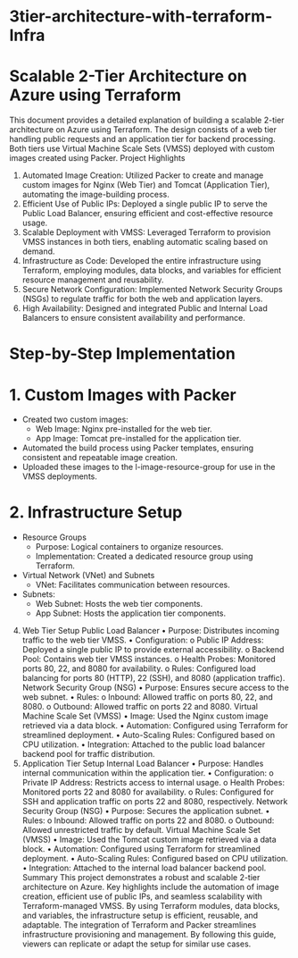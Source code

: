 # 3tier-architecture-with-terraform-Infra
# Scalable 2-Tier Architecture on Azure using Terraform

This document provides a detailed explanation of building a scalable 2-tier architecture on Azure using Terraform. The design consists of a web tier handling public requests and an application tier for backend processing. Both tiers use Virtual Machine Scale Sets (VMSS) deployed with custom images created using Packer.
Project Highlights
1.	Automated Image Creation: Utilized Packer to create and manage custom images for Nginx (Web Tier) and Tomcat (Application Tier), automating the image-building process.
3.	Efficient Use of Public IPs: Deployed a single public IP to serve the Public Load Balancer, ensuring efficient and cost-effective resource usage.
4.	Scalable Deployment with VMSS: Leveraged Terraform to provision VMSS instances in both tiers, enabling automatic scaling based on demand.
5.	Infrastructure as Code: Developed the entire infrastructure using Terraform, employing modules, data blocks, and variables for efficient resource management and reusability.
6.	Secure Network Configuration: Implemented Network Security Groups (NSGs) to regulate traffic for both the web and application layers.
7.	High Availability: Designed and integrated Public and Internal Load Balancers to ensure consistent availability and performance.

 
# Step-by-Step Implementation 
# 1. Custom Images with Packer
  - Created two custom images:
    - Web Image: Nginx pre-installed for the web tier.
    - App Image: Tomcat pre-installed for the application tier.
  - Automated the build process using Packer templates, ensuring consistent and repeatable image creation.
  - Uploaded these images to the l-image-resource-group for use in the VMSS deployments.
# 2. Infrastructure Setup
- Resource Groups
  - Purpose: Logical containers to organize resources.
  -	Implementation: Created a dedicated resource group using Terraform.
- Virtual Network (VNet) and Subnets
  - VNet: Facilitates communication between resources.
- Subnets: 
  - Web Subnet: Hosts the web tier components.
  - App Subnet: Hosts the application tier components.
4. Web Tier Setup
Public Load Balancer
•	Purpose: Distributes incoming traffic to the web tier VMSS.
•	Configuration: 
o	Public IP Address: Deployed a single public IP to provide external accessibility.
o	Backend Pool: Contains web tier VMSS instances.
o	Health Probes: Monitored ports 80, 22, and 8080 for availability.
o	Rules: Configured load balancing for ports 80 (HTTP), 22 (SSH), and 8080 (application traffic).
Network Security Group (NSG)
•	Purpose: Ensures secure access to the web subnet.
•	Rules: 
o	Inbound: Allowed traffic on ports 80, 22, and 8080.
o	Outbound: Allowed traffic on ports 22 and 8080.
Virtual Machine Scale Set (VMSS)
•	Image: Used the Nginx custom image retrieved via a data block.
•	Automation: Configured using Terraform for streamlined deployment.
•	Auto-Scaling Rules: Configured based on CPU utilization.
•	Integration: Attached to the public load balancer backend pool for traffic distribution.
5. Application Tier Setup
Internal Load Balancer
•	Purpose: Handles internal communication within the application tier.
•	Configuration: 
o	Private IP Address: Restricts access to internal usage.
o	Health Probes: Monitored ports 22 and 8080 for availability.
o	Rules: Configured for SSH and application traffic on ports 22 and 8080, respectively.
Network Security Group (NSG)
•	Purpose: Secures the application subnet.
•	Rules: 
o	Inbound: Allowed traffic on ports 22 and 8080.
o	Outbound: Allowed unrestricted traffic by default.
Virtual Machine Scale Set (VMSS)
•	Image: Used the Tomcat custom image retrieved via a data block.
•	Automation: Configured using Terraform for streamlined deployment.
•	Auto-Scaling Rules: Configured based on CPU utilization.
•	Integration: Attached to the internal load balancer backend pool.
Summary
This project demonstrates a robust and scalable 2-tier architecture on Azure. Key highlights include the automation of image creation, efficient use of public IPs, and seamless scalability with Terraform-managed VMSS. By using Terraform modules, data blocks, and variables, the infrastructure setup is efficient, reusable, and adaptable. The integration of Terraform and Packer streamlines infrastructure provisioning and management. By following this guide, viewers can replicate or adapt the setup for similar use cases.
